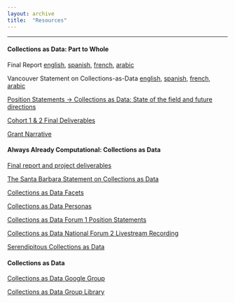 ```yaml
---
layout: archive
title:  "Resources"
---
```

---

#### Collections as Data: Part to Whole

Final Report [english](https://zenodo.org/records/10161976), [spanish](https://zenodo.org/records/10211449), [french](https://zenodo.org/records/10211287), [arabic](https://zenodo.org/records/10211463) 

Vancouver Statement on Collections-as-Data [english](https://zenodo.org/records/8342171), [spanish](https://zenodo.org/records/8342197), [french](https://zenodo.org/records/8342190), [arabic](https://zenodo.org/records/8342187)

[Position Statements -> Collections as Data: State of the field and future directions](https://zenodo.org/records/7897735)

[Cohort 1 & 2 Final Deliverables](https://osf.io/r9n3s/wiki/home/)

[Grant Narrative](https://github.com/collectionsasdata/part2whole/raw/master/cad_part2whole_narrative.pdf)

#### Always Already Computational: Collections as Data

[Final report and project deliverables](https://osf.io/mx6uk/wiki/home/) 

[The Santa Barbara Statement on Collections as Data](https://collectionsasdata.github.io/statement/)

[Collections as Data Facets](https://collectionsasdata.github.io/facets/)

[Collections as Data Personas](https://collectionsasdata.github.io/personas/)

[Collections as Data Forum 1 Position Statements](https://github.com/collectionsasdata/collectionsasdata.github.io/raw/master/aac_positionstatements.pdf)

[Collections as Data National Forum 2 Livestream Recording](https://www.youtube.com/watch?v=ENaPV2XmO9I)

[Serendipitous Collections as Data](https://collectionsasdata.github.io/ideas/)

#### Collections as Data

[Collections as Data Google Group](https://groups.google.com/forum/#!forum/collectionsasdata)

[Collections as Data Group Library](https://www.zotero.org/groups/2171423/collections_as_data_-_projects_initiatives_readings_tools_datasets)
